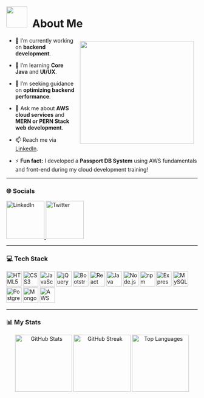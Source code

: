 
# <img src="https://github.com/Anmol-Baranwal/Cool-GIFs-For-GitHub/assets/74038190/7bb1e704-6026-48f9-8435-2f4d40101348" width="55">&nbsp; About Me  

<img align="right" src="https://user-images.githubusercontent.com/74038190/235224431-e8c8c12e-6826-47f1-89fb-2ddad83b3abf.gif" 
     width="300" 
     height="270" 
     style="margin: 10px;">


- 🔭 I’m currently working on **backend development**.
  
- 🌱 I’m learning **Core Java** and **UI/UX**.
  
- 🤔 I’m seeking guidance on **optimizing backend performance**.
  
- 💬 Ask me about **AWS cloud services** and **MERN or PERN Stack  web development**.
  
- 📫 Reach me via [LinkedIn](https://www.linkedin.com/in/guruaakash/).
  
- ⚡ **Fun fact:** I developed a **Passport DB System** using AWS fundamentals and front-end during my cloud development training!  

---

### 🌐 Socials  

<div align="left">
  <a href="https://www.linkedin.com/in/guruaakash/" target="_blank">
    <img src="https://user-images.githubusercontent.com/74038190/235294012-0a55e343-37ad-4b0f-924f-c8431d9d2483.gif" width="100" alt="LinkedIn" />
  </a>
  <a href="https://twitter.com/GuruAakash22" target="_blank">
    <img src="https://github.com/Anmol-Baranwal/Cool-GIFs-For-GitHub/assets/74038190/cc4fe88c-7f7a-41d8-b449-34b7a178c1c6" width="100" alt="Twitter" />
  </a>
</div>  

---

### 💻 Tech Stack  

<div align="left">
  <img src="https://cdn.jsdelivr.net/gh/devicons/devicon/icons/html5/html5-original.svg" height="40" alt="HTML5" />
  <img src="https://cdn.jsdelivr.net/gh/devicons/devicon/icons/css3/css3-original.svg" height="40" alt="CSS3" />
  <img src="https://skillicons.dev/icons?i=js" height="40" alt="JavaScript" />
  <img src="https://cdn.jsdelivr.net/gh/devicons/devicon/icons/jquery/jquery-original.svg" height="40" alt="jQuery" />
  <img src="https://cdn.jsdelivr.net/gh/devicons/devicon/icons/bootstrap/bootstrap-original.svg" height="40" alt="Bootstrap" />
  <img src="https://cdn.jsdelivr.net/gh/devicons/devicon/icons/react/react-original.svg" height="40" alt="React" />
  <img src="https://cdn.jsdelivr.net/gh/devicons/devicon/icons/java/java-original.svg" height="40" alt="Java" />
  <img src="https://cdn.simpleicons.org/nodedotjs/339933" height="40" alt="Node.js" />
  <img src="https://cdn.jsdelivr.net/gh/devicons/devicon/icons/npm/npm-original-wordmark.svg" height="40" alt="npm" />
  <img src="https://skillicons.dev/icons?i=express" height="40" alt="Express.js" />
  <img src="https://skillicons.dev/icons?i=mysql" height="40" alt="MySQL" />
  <img src="https://cdn.jsdelivr.net/gh/devicons/devicon/icons/postgresql/postgresql-original.svg" height="40" alt="PostgreSQL" />
  <img src="https://skillicons.dev/icons?i=mongodb" height="40" alt="MongoDB" />
  <img src="https://skillicons.dev/icons?i=aws" height="40" alt="AWS" />
</div>  

---

### 📊 My Stats  

<div align="center">
  <img src="https://github-readme-stats.vercel.app/api?username=Aakash3279&theme=dark&hide_border=false&include_all_commits=false&count_private=false" alt="GitHub Stats" height="150" />
  <img src="https://github-readme-streak-stats.herokuapp.com/?user=Aakash3279&theme=dark&hide_border=false" alt="GitHub Streak" height="150" />
  <img src="https://github-readme-stats.vercel.app/api/top-langs/?username=Aakash3279&theme=dark&hide_border=false&include_all_commits=false&count_private=false&layout=compact" alt="Top Languages" height="150" />
</div>  
